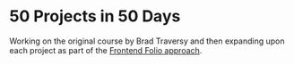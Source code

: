 # 50 Projects in 50 Days

Working on the original course by Brad Traversy and then expanding upon each project as part of the [Frontend Folio approach](https://frontendfolio.com/).